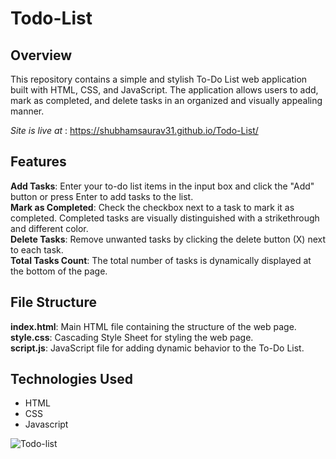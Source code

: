# Todo-List 
## Overview
This repository contains a simple and stylish To-Do List web application built with HTML, CSS, and JavaScript. The application allows users to add, mark as completed, and delete tasks in an organized and visually appealing manner.  

*Site is live at* : https://shubhamsaurav31.github.io/Todo-List/

## Features
**Add Tasks**: Enter your to-do list items in the input box and click the "Add" button or press Enter to add tasks to the list.         
**Mark as Completed**: Check the checkbox next to a task to mark it as completed. Completed tasks are visually distinguished with a strikethrough and different color.    
**Delete Tasks**: Remove unwanted tasks by clicking the delete button (X) next to each task.  
**Total Tasks Count**: The total number of tasks is dynamically displayed at the bottom of the page.

## File Structure
**index.html**: Main HTML file containing the structure of the web page.  
**style.css**: Cascading Style Sheet for styling the web page.   
**script.js**: JavaScript file for adding dynamic behavior to the To-Do List.

## Technologies Used
- HTML
- CSS
- Javascript


![Todo-list](https://github.com/Shubhamsaurav31/Todo-List/assets/162300554/a752f193-8396-4fb9-8ed3-60944a50ef6c)
